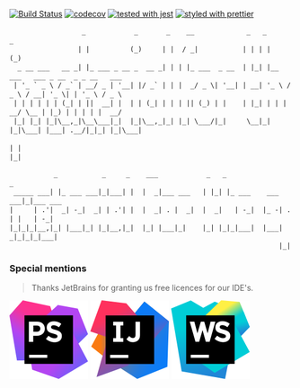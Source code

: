 [![Build Status](https://travis-ci.org/belgattitude/mfts.svg?branch=master)](https://travis-ci.org/belgattitude/mfts)
[![codecov](https://codecov.io/gh/belgattitude/mfts/branch/master/graph/badge.svg)](https://codecov.io/gh/belgattitude/mfts)
[![tested with jest](https://img.shields.io/badge/tested_with-jest-99424f.svg)](https://github.com/facebook/jest)
[![styled with prettier](https://img.shields.io/badge/styled_with-prettier-ff69b4.svg)](https://github.com/prettier/prettier)

```
                  _            _       _    __             _   _                      _            
                 | |          (_)     | |  / _|           | | | |                    (_)           
  _ __ ___   __ _| |_ ___ _ __ _  __ _| | | |_ ___  _ __  | |_| |__   ___   ___ _ __  _ _ __   ___ 
 | '_ ` _ \ / _` | __/ _ | '__| |/ _` | | |  _/ _ \| '__| | __| '_ \ / _ \ / __| '_ \| | '_ \ / _ \
 | | | | | | (_| | ||  __| |  | | (_| | | | || (_) | |    | |_| | | |  __/ \__ | |_) | | | | |  __/
 |_| |_| |_|\__,_|\__\___|_|  |_|\__,_|_| |_| \___/|_|     \__|_| |_|\___| |___| .__/|_|_| |_|\___|
                                                                               | |                                                                                                |_|                 

```

``` 
           _           _     _    ___            _   _                  _         
 _____ ___| |_ ___ ___|_|___| |  |  _|___ ___   | |_| |_ ___    ___ ___|_|___ ___ 
|     | .'|  _| -_|  _| | .'| |  |  _| . |  _|  |  _|   | -_|  |_ -| . | |   | -_|
|_|_|_|__,|_| |___|_| |_|__,|_|  |_| |___|_|    |_| |_|_|___|  |___|  _|_|_|_|___|
                                                                   |_|            
```                                                                                                                                                                                             


### Special mentions

> Thanks JetBrains for granting us free licences for our IDE's.

[![PHPStorm](./docs/images/jetbrains/phpstorm.svg)](https://www.jetbrains.com)
[![IntelJ/Idea](./docs/images/jetbrains/intelj.svg)](https://www.jetbrains.com)
[![WebStorm](./docs/images/jetbrains/webstorm.svg)](https://www.jetbrains.com)


